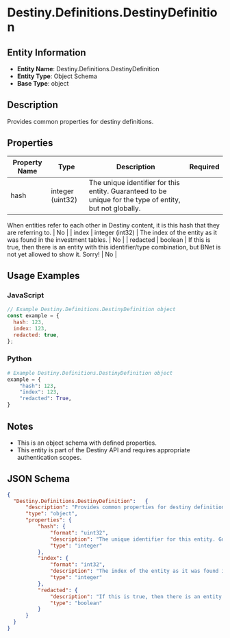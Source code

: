 # Destiny.Definitions.DestinyDefinition

## Entity Information
- **Entity Name**: Destiny.Definitions.DestinyDefinition
- **Entity Type**: Object Schema
- **Base Type**: object

## Description
Provides common properties for destiny definitions.

## Properties

| Property Name | Type | Description | Required |
|---------------|------|-------------|----------|
| hash | integer (uint32) | The unique identifier for this entity. Guaranteed to be unique for the type of entity, but not globally.
When entities refer to each other in Destiny content, it is this hash that they are referring to. | No |
| index | integer (int32) | The index of the entity as it was found in the investment tables. | No |
| redacted | boolean | If this is true, then there is an entity with this identifier/type combination, but BNet is not yet allowed to show it. Sorry! | No |

## Usage Examples

### JavaScript
```javascript
// Example Destiny.Definitions.DestinyDefinition object
const example = {
  hash: 123,
  index: 123,
  redacted: true,
};
```

### Python
```python
# Example Destiny.Definitions.DestinyDefinition object
example = {
    "hash": 123,
    "index": 123,
    "redacted": True,
}
```

## Notes
- This is an object schema with defined properties.
- This entity is part of the Destiny API and requires appropriate authentication scopes.

## JSON Schema
```json
{
  "Destiny.Definitions.DestinyDefinition":   {
      "description": "Provides common properties for destiny definitions.",
      "type": "object",
      "properties": {
          "hash": {
              "format": "uint32",
              "description": "The unique identifier for this entity. Guaranteed to be unique for the type of entity, but not globally.\r\nWhen entities refer to each other in Destiny content, it is this hash that they are referring to.",
              "type": "integer"
          },
          "index": {
              "format": "int32",
              "description": "The index of the entity as it was found in the investment tables.",
              "type": "integer"
          },
          "redacted": {
              "description": "If this is true, then there is an entity with this identifier/type combination, but BNet is not yet allowed to show it. Sorry!",
              "type": "boolean"
          }
      }
  }
}
```
